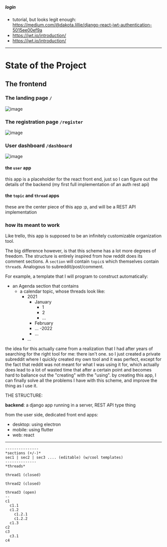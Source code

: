 






##### login



- tutorial, but looks legit enough: https://medium.com/@dakota.lillie/django-react-jwt-authentication-5015ee00ef9a
- https://jwt.io/introduction/
- https://jwt.io/introduction/



----



# State of the Project

## The frontend


### The landing page `/`

![image](https://user-images.githubusercontent.com/63464503/140637734-514511a1-3c73-4e60-8ee2-ba367cc2a1b4.png)


### The registration page `/register`

![image](https://user-images.githubusercontent.com/63464503/140637748-8436943d-38c2-4ed8-a3e4-4202b77bd2de.png)

### User dashboard `/dashboard`

![image](https://user-images.githubusercontent.com/63464503/140637821-755cd50b-1cb7-4caf-bcaa-484bad16db81.png)



#### the `user` app

this app is a placeholder for the react front end, just so I can figure out the details of the backend (my first full implementation of an auth rest api)

#### the `topic` and `thread` apps

these are the center piece of this app :p, and will be a REST API implementation  


### how its meant to work

Like trello, this app is supposed to be an infinitely customizable organization tool.

The big difference however, is that this scheme has a lot more degrees of freedom. The structure is entirely inspired from how reddit does its comment sections. A `section` will contain `topic`s which themselves contain `thread`s. Analogous to subreddit/post/comment. 

For example, a template that I will program to construct automatically:

- an Agenda section that contains
    - a calendar topic, whose threads look like:
        - 2021
            - January
              - 1
              - 2
              - ...
            - February
            - ...
          -2022
            - ...
        - ...







the idea for this actually came from a realization that I had after years of searching for the right tool for me: there isn't one. so I just created a private subreddit where I quickly created my own tool and it was perfect, except for the fact that reddit was not meant for what I was using it for, which actually does lead to a lot of wasted time that after a certain point and becomes hard to ballance out the "creating" with the "using". by creating this app, I can finally solve all the problems I have with this scheme, and improve the thing as I use it.

THE STRUCTURE:

**backend**: a django app running in a server, REST API type thing

from the user side, dedicated front end apps:

- desktop: using electron
- mobile: using flutter
- web: react






---
```
---------------
*sections (+/-)*
sec1 | sec2 | sec3 .... (editable) (w/cool templates)
--------------
*threads*

thread1 (closed)

thread2 (closed)

thread3 (open)
--
c1
  c1.1
  c1.2
    c1.2.1
    c1.2.2
  c1.3
c2
c3
  c3.1
c4
```


